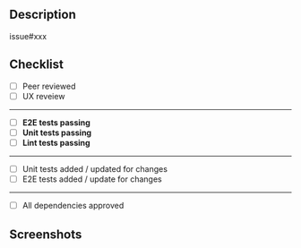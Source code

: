 <!-- Feel free to remove sections that aren't relevant.

## Title line template: [Title]: Brief description

-->

## Description
<!--- Describe your changes here. -->

issue#xxx

## Checklist

- [ ] Peer reviewed
- [ ] UX reveiew

---

- [ ] **E2E tests passing**
- [ ] **Unit tests passing**
- [ ] **Lint tests passing**

---

- [ ] Unit tests added / updated for changes
- [ ] E2E tests added / update for changes

---

- [ ] All dependencies approved

## Screenshots